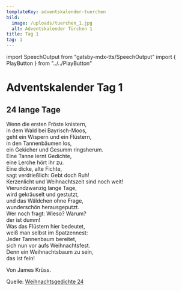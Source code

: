 ```yaml
---
templateKey: adventskalender-tuerchen
bild:
  image: /uploads/tuerchen_1.jpg
  alt: Adventskalender Türchen 1
title: Tag 1
tag: 1
---
```


import SpeechOutput from "gatsby-mdx-tts/SpeechOutput"
import { PlayButton } from "../../PlayButton"

<SpeechOutput id="adventskalender-tag-1" customPlayButton={PlayButton}>

# Adventskalender Tag 1

## 24 lange Tage

Wenn die ersten Fröste knistern,  
in dem Wald bei Bayrisch-Moos,  
geht ein Wispern und ein Flüstern,  
in den Tannenbäumen los,  
ein Gekicher und Gesumm ringsherum.  
 Eine Tanne lernt Gedichte,  
eine Lerche hört ihr zu.  
 Eine dicke, alte Fichte,  
sagt verdrießlich: Gebt doch Ruh!  
Kerzenlicht und Weihnachtszeit sind noch weit!  
Vierundzwanzig lange Tage,  
wird gekräuselt und gestutzt,  
und das Wäldchen ohne Frage,  
wunderschön herausgeputzt.  
 Wer noch fragt: Wieso? Warum?  
der ist dumm!  
Was das Flüstern hier bedeutet,  
weiß man selbst im Spatzennest:  
Jeder Tannenbaum bereitet,  
sich nun vor aufs Weihnachtsfest.  
 Denn ein Weihnachtsbaum zu sein,  
das ist fein!  

Von James Krüss.

Quelle: [Weihnachtsgedichte 24](https://www.weihnachtsgedichte24.de/weihnachtsgedicht-24-lange-tag.html)

</SpeechOutput>
